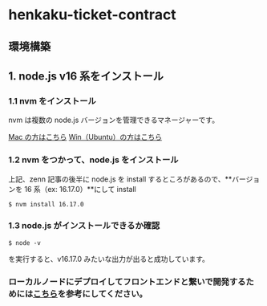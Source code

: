 # henkaku-ticket-contract

## 環境構築

## 1. node.js v16 系をインストール

### 1.1 nvm をインストール

nvm は複数の node.js バージョンを管理できるマネージャーです。

[Mac の方はこちら](https://zenn.dev/tet0h/articles/m1mac-nodejs)
[Win（Ubuntu）の方はこちら](https://zenn.dev/keijiek/articles/4976559b876090)

### 1.2 nvm をつかって、node.js をインストール

上記、zenn 記事の後半に node.js を install するところがあるので、**バージョンを 16 系（ex: 16.17.0）**にして install

```
$ nvm install 16.17.0
```

### 1.3 node.js がインストールできるか確認

```
$ node -v
```

を実行すると、v16.17.0 みたいな出力が出ると成功しています。

### ローカルノードにデプロイしてフロントエンドと繋いで開発するためには[こちら](https://github.com/henkaku-center/henkaku-ticket-contract/blob/main/docs/local_node.md)を参考にしてください。
